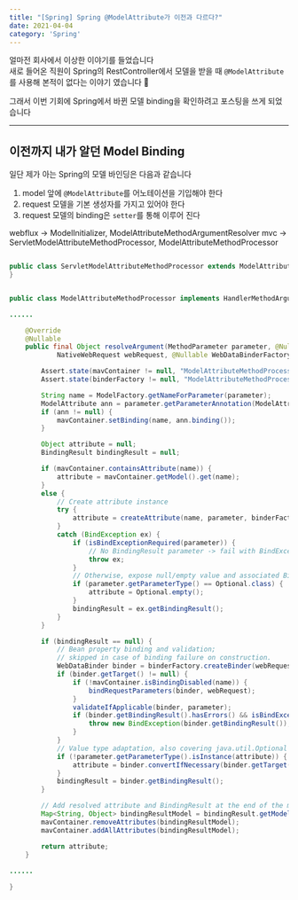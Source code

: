 ```yaml
---
title: "[Spring] Spring @ModelAttribute가 이전과 다르다?"
date: 2021-04-04
category: 'Spring'
---
```


얼마전 회사에서 이상한 이야기를 들었습니다  
새로 들어온 직원이 Spring의 RestController에서 모델을 받을 때 `@ModelAttribute`를 사용해 본적이 없다는 이야기 였습니다 :thinking:  

그래서 이번 기회에 Spring에서 바뀐 모델 binding을 확인하려고 포스팅을 쓰게 되었습니다  


---

## 이전까지 내가 알던 Model Binding  
일단 제가 아는 Spring의 모델 바인딩은 다음과 같습니다  
1. model 앞에 `@ModelAttribute`를 어노테이션을 기입해야 한다  
2. request 모델을 기본 생성자를 가지고 있어야 한다  
3. request 모델의 binding은 `setter`를 통해 이루어 진다  



webflux -> ModelInitializer, ModelAttributeMethodArgumentResolver
mvc -> ServletModelAttributeMethodProcessor, ModelAttributeMethodProcessor

```java

public class ServletModelAttributeMethodProcessor extends ModelAttributeMethodProcessor {
}


public class ModelAttributeMethodProcessor implements HandlerMethodArgumentResolver, HandlerMethodReturnValueHandler {

......

    @Override
	@Nullable
	public final Object resolveArgument(MethodParameter parameter, @Nullable ModelAndViewContainer mavContainer,
			NativeWebRequest webRequest, @Nullable WebDataBinderFactory binderFactory) throws Exception {

		Assert.state(mavContainer != null, "ModelAttributeMethodProcessor requires ModelAndViewContainer");
		Assert.state(binderFactory != null, "ModelAttributeMethodProcessor requires WebDataBinderFactory");

		String name = ModelFactory.getNameForParameter(parameter);
		ModelAttribute ann = parameter.getParameterAnnotation(ModelAttribute.class);
		if (ann != null) {
			mavContainer.setBinding(name, ann.binding());
		}

		Object attribute = null;
		BindingResult bindingResult = null;

		if (mavContainer.containsAttribute(name)) {
			attribute = mavContainer.getModel().get(name);
		}
		else {
			// Create attribute instance
			try {
				attribute = createAttribute(name, parameter, binderFactory, webRequest);
			}
			catch (BindException ex) {
				if (isBindExceptionRequired(parameter)) {
					// No BindingResult parameter -> fail with BindException
					throw ex;
				}
				// Otherwise, expose null/empty value and associated BindingResult
				if (parameter.getParameterType() == Optional.class) {
					attribute = Optional.empty();
				}
				bindingResult = ex.getBindingResult();
			}
		}

		if (bindingResult == null) {
			// Bean property binding and validation;
			// skipped in case of binding failure on construction.
			WebDataBinder binder = binderFactory.createBinder(webRequest, attribute, name);
			if (binder.getTarget() != null) {
				if (!mavContainer.isBindingDisabled(name)) {
					bindRequestParameters(binder, webRequest);
				}
				validateIfApplicable(binder, parameter);
				if (binder.getBindingResult().hasErrors() && isBindExceptionRequired(binder, parameter)) {
					throw new BindException(binder.getBindingResult());
				}
			}
			// Value type adaptation, also covering java.util.Optional
			if (!parameter.getParameterType().isInstance(attribute)) {
				attribute = binder.convertIfNecessary(binder.getTarget(), parameter.getParameterType(), parameter);
			}
			bindingResult = binder.getBindingResult();
		}

		// Add resolved attribute and BindingResult at the end of the model
		Map<String, Object> bindingResultModel = bindingResult.getModel();
		mavContainer.removeAttributes(bindingResultModel);
		mavContainer.addAllAttributes(bindingResultModel);

		return attribute;
	}
	
......

}

```